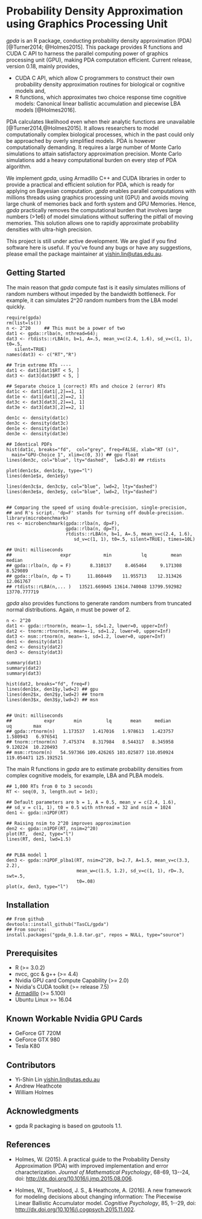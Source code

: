 # Probability Density Approximation using Graphics Processing Unit 

_gpda_ is an R package, conducting probability density approximation (PDA) 
[@Turner2014; @Holmes2015].  This package provides R functions and CUDA C API 
to harness the parallel computing power of graphics processing unit (GPU), 
making PDA computation efficient. Current release, version 0.18, mainly 
provides,

  * CUDA C API, which allow C programmers to construct their own 
  probability density approximation routines for biological or cognitive 
  models and,
  * R functions, which approximates two choice response time cognitive 
  models: Canonical linear ballistic accumulation and piecewise LBA 
  models [@Holmes2016].  

PDA calculates likelihood even when their analytic functions are 
unavailable [@Turner2014,@Holmes2015].  It allows 
researchers to model computationally complex biological processes, which in the
past could only be approached by overly simplified models. PDA is however 
computationally demanding.  It requires a large number of Monte Carlo 
simulations to attain satisfactory approximation precision. Monte Carlo 
simulations add a heavy computational burden on every step of PDA algorithm. 

We implement _gpda_, using Armadillo C++ and CUDA libraries in order to provide
a practical and efficient solution for PDA, which is ready for applying on 
Bayesian computation. _gpda_ enables parallel computations with millions 
threads using graphics processing unit (GPU) and avoids moving large chunk of 
memories back and forth system and GPU Memories. Hence, _gpda_ practically 
removes the computational burden that involves large numbers (>1e6) of model 
simulations without suffering the pitfall of moving memories. This solution 
allows one to rapidly approximate probability densities with ultra-high 
precision. 

This project is still under active development. We are glad if you find 
software here is useful.  If you've found any bugs or have any suggestions, 
please email the package maintainer at <yishin.lin@utas.edu.au>. 


## Getting Started

The main reason that _gpda_ compute fast is it easily simulates millions of 
random numbers without impeded by the bandwidth bottleneck. For example, it 
can simulates 2^20 random numbers from the LBA model quickly. 

```
require(gpda)
rm(list=ls())
n <- 2^20     ## This must be a power of two
dat1 <- gpda::rlba(n, nthread=64);  
dat3 <- rtdists::rLBA(n, b=1, A=.5, mean_v=c(2.4, 1.6), sd_v=c(1, 1), t0=.5, 
   silent=TRUE)
names(dat3) <- c("RT","R")

## Trim extreme RTs ----
dat1 <- dat1[dat1$RT < 5, ]
dat3 <- dat3[dat3$RT < 5, ]

## Separate choice 1 (correct) RTs and choice 2 (error) RTs
dat1c <- dat1[dat1[,2]==1, 1]
dat1e <- dat1[dat1[,2]==2, 1]
dat3c <- dat3[dat3[,2]==1, 1]
dat3e <- dat3[dat3[,2]==2, 1]

den1c <- density(dat1c)
den3c <- density(dat3c)
den1e <- density(dat1e)
den3e <- density(dat3e)

## Identical PDFs
hist(dat1c, breaks="fd",  col="grey", freq=FALSE, xlab="RT (s)", 
  main="GPU-Choice 1", xlim=c(0, 3)) ## gpu float
lines(den3c, col="blue", lty="dashed",  lwd=3.0) ## rtdists

plot(den1c$x, den1c$y, type="l")
lines(den1e$x, den1e$y)

lines(den3c$x, den3c$y, col="blue", lwd=2, lty="dashed")
lines(den3e$x, den3e$y, col="blue", lwd=2, lty="dashed")


## Comparing the speed of using double-precision, single-precision, 
## and R's script. 'dp=F' stands for turning off double-precision. 
library(microbenchmark)
res <- microbenchmark(gpda::rlba(n, dp=F),
                      gpda::rlba(n, dp=T),
                      rtdists::rLBA(n, b=1, A=.5, mean_v=c(2.4, 1.6), 
                         sd_v=c(1, 1), t0=.5, silent=TRUE), times=10L)

## Unit: milliseconds
##                  expr            min           lq         mean       median    
## gpda::rlba(n, dp = F)       8.310137     8.465464     9.171308     8.529089     
## gpda::rlba(n, dp = T)      11.860449    11.955713    12.313426    12.061767    
## rtdists::rLBA(n,... )   13521.669045 13614.740048 13799.592982 13770.777719 

```

_gpda_ also provides functions to generate random numbers from truncated normal 
distributions. Again, _n_ must be power of 2.


```
n <- 2^20
dat1 <- gpda::rtnorm(n, mean=-1, sd=1.2, lower=0, upper=Inf)
dat2 <- tnorm::rtnorm(n, mean=-1, sd=1.2, lower=0, upper=Inf)
dat3 <- msm::rtnorm(n, mean=-1, sd=1.2, lower=0, upper=Inf)
den1 <- density(dat1)
den2 <- density(dat2)
den3 <- density(dat3)

summary(dat1)
summary(dat2)
summary(dat3)

hist(dat2, breaks="fd", freq=F)
lines(den1$x, den1$y,lwd=2) ## gpu
lines(den2$x, den2$y,lwd=2) ## tnorm
lines(den3$x, den3$y,lwd=2) ## msn


## Unit: milliseconds
##            expr       min         lq       mean     median         uq        max
## gpda::rtnorm(n)   1.173537   1.417016   1.978613   1.423757   1.580943   6.976541
## tnorm::rtnorm(n)  7.475374   8.317984   8.544317   8.345958   9.120224  10.220493
## msm::rtnorm(n)   54.597366 109.426265 103.025877 110.050924 119.054471 125.192521

```

The main R functions in _gpda_ are to estimate probability densities from 
complex cognitive models, for example, LBA and PLBA models.

```
## 1,000 RTs from 0 to 3 seconds 
RT <- seq(0, 3, length.out = 1e3);

## Default parameters are b = 1, A = 0.5, mean_v = c(2.4, 1.6),
## sd_v = c(1, 1), t0 = 0.5 with nthread = 32 and nsim = 1024 
den1 <- gpda::n1PDF(RT)

## Raising nsim to 2^20 improves approximation
den2 <- gpda::n1PDF(RT, nsim=2^20)
plot(RT,  den2, type="l")
lines(RT, den1, lwd=1.5)


## PLBA model 1
den3 <- gpda::n1PDF_plba1(RT, nsim=2^20, b=2.7, A=1.5, mean_v=c(3.3, 2.2), 
                          mean_w=c(1.5, 1.2), sd_v=c(1, 1), rD=.3, swt=.5,
                          t0=.08)
plot(x, den3, type="l")

```


## Installation 

```
## From github
devtools::install_github("TasCL/gpda")
## From source: 
install.packages("gpda_0.1.8.tar.gz", repos = NULL, type="source")
```

## Prerequisites
 - R (>= 3.0.2)
 - nvcc, gcc & g++ (>= 4.4)
 - Nvidia GPU card Compute Capability (>= 2.0)
 - Nvidia's CUDA toolkit (>= release 7.5)
 - [Armadillo](http://arma.sourceforge.net/download.html) (>= 5.100)
 - Ubuntu Linux >= 16.04 

## Known Workable Nvidia GPU Cards
 - GeForce GT 720M
 - GeForce GTX 980
 - Tesla K80
 
## Contributors

- Yi-Shin Lin <yishin.lin@utas.edu.au> 
- Andrew Heathcote 
- William Holmes 

## Acknowledgments
* gpda R packaging is based on gputools 1.1.

## References

* Holmes, W. (2015). A practical guide to the Probability Density
Approximation (PDA) with improved implementation and error characterization.
_Journal of Mathematical Psychology_, 68-69, 13--24,
doi: http://dx.doi.org/10.1016/j.jmp.2015.08.006.

* Holmes, W., Trueblood, J. S., & Heathcote, A. (2016). A new framework for 
modeling decisions about changing information: The Piecewise Linear Ballistic 
Accumulator model. _Cognitive Psychology_, 85, 1--29, 
doi: http://dx.doi.org/10.1016/j.cogpsych.2015.11.002.